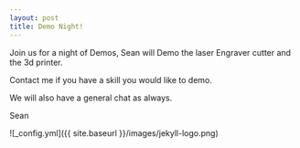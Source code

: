 ```yaml
---
layout: post
title: Demo Night!
---
```


Join us for a night of Demos, Sean will Demo the laser Engraver cutter and the 3d printer.

Contact me if you have a skill you would like to demo.



We will also have a general chat as always. 



Sean

![_config.yml]({{ site.baseurl }}/images/jekyll-logo.png)
